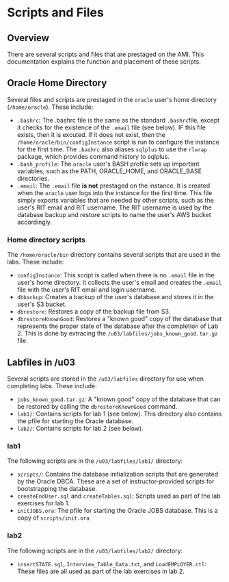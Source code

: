# Scripts and Files

## Overview

There are several scripts and files that are prestaged on the AMI. This documentation explains the function and placement of these scripts.

## Oracle Home Directory

Several files and scripts are prestaged in the `oracle` user's home directory (`/home/oracle`). These include:

* `.bashrc`: The .bashrc file is the same as the standard `.bashrc`file, except it checks for the existence of the `.email` file (see below). IF this file exists, then it is excuted. If it does not exist, then the `/home/oracle/bin/configInstance` script is run to configure the instance for the first time. The `.bashrc` also aliases `sqlplus` to use the `rlwrap` package, which provides command history to sqlplus.
* `.bash_profile`: The `oracle` user's BASH profile sets up important variables, such as the PATH, ORACLE_HOME, and ORACLE_BASE directories.
* `.email`: The `.email` file **is not** prestaged on the instance. It is created when the `oracle` user logs into the instance for the first time. This file simply exports variables that are needed by other scripts, such as the user's RIT email and RIT username. The RIT username is used by the database backup and restore scripts to name the user's AWS bucket accordingly.

### Home directory scripts

The `/home/oracle/bin` directory contains several scripts that are used in the labs. These include:

* `configInstance`: This script is called when there is no `.email` file in the user's home directory. It collects the user's email and creates the `.email` file with the user's RIT email and login username.
* `dbbackup`: Creates a backup of the user's database and stores it in the user's S3 bucket.
* `dbrestore`: Restores a copy of the backup file from S3.
* `dbrestoreKnownGood`: Restores a "known good" copy of the database that represents the proper state of the database after the completion of Lab 2. This is done by extracing the `/u03/labfiles/jobs_known_good.tar.gz` file.

## Labfiles in /u03

Several scripts are stored in the `/u03/labfiles` directory for use when completing labs. These include:

* `jobs_known_good.tar.gz`: A "known good" copy of the database that can be restored by calling the `dbrestoreKnownGood` command.
* `lab1/`: Contains scripts for lab 1 (see below). This directory also contains the pfile for starting the Oracle database.
* `lab2/`: Contains scripts for lab 2 (see below).

### lab1

The following scripts are in the `/u03/labfiles/lab1/` directory:

* `scripts/`: Contains the database initialization scripts that are generated by the Oracle DBCA. These are a set of instructor-provided scripts for bootstrapping the database.
* `createEndUser.sql` and `createTables.sql`: Scripts used as part of the lab exercises for lab 1.
* `initJOBS.ora`: The pfile for starting the Oracle JOBS database. This is a copy of `scripts/init.ora`

### lab2

The following scripts are in the `/u03/labfiles/lab2/` directory:

* `insertSTATE.sql`, `Interview_Table_Data.txt`, and `LoadEMPLOYER.ctl`: These files are all used as part of the lab exercises in lab 2.
